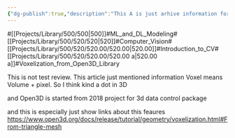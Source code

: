 ```yaml
---
{"dg-publish":true,"description":"This A is just arhive information for about voxelization (voxel means volume pixel ) from Open3D library.","permalink":"/projects/library/500/520/520-00/520-00-a/","dgPassFrontmatter":true,"noteIcon":"0","created":"2024-04-19T19:58:02.857+09:00","updated":"2024-06-23T20:38:25.955+09:00"}
---
```


#[[Projects/Library/500/500\|500]]#ML_and_DL_Modeling#[[Projects/Library/500/520/520\|520]]#Computer_Vision#[[Projects/Library/500/520/520.00/520.00\|520.00]]#Introduction_to_CV#[[Projects/Library/500/520/520.00/520.00 a\|520.00 a]]#Voxelization_from_Open3D_Library



This is not test review. This article just mentioned information
Voxel means Volume  + pixel. So I think kind a dot in 3D

and Open3D is started from 2018 project for 3d data control package


and this is especially just show links about this feaures
https://www.open3d.org/docs/release/tutorial/geometry/voxelization.html#From-triangle-mesh
